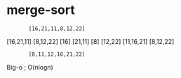 # merge-sort 
           [16,21,11,8,12,22]
  [16,21,11]                [8,12,22]
[16]    [21,11]           [8]     [12,22]
   [11,16,21]                [8,12,22]
   
           [8,11,12,16,21,22]
  Big-o ; O(nlogn)
  
